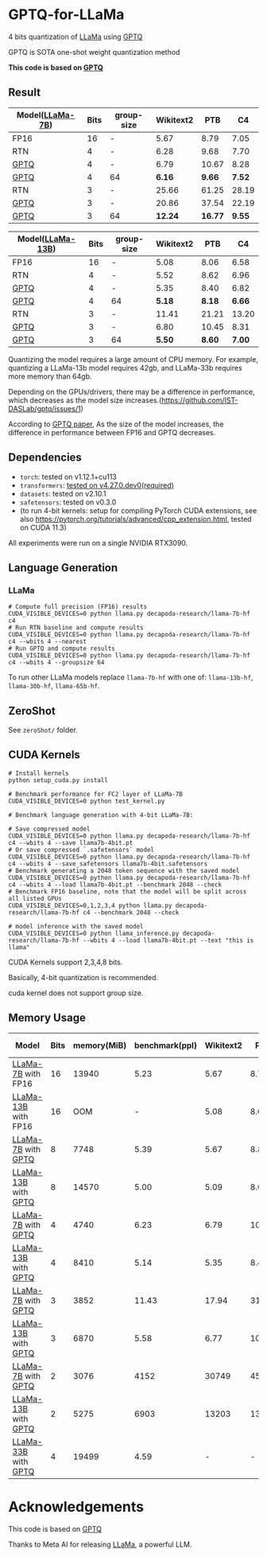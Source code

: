# GPTQ-for-LLaMa
4 bits quantization of [LLaMa](https://arxiv.org/abs/2302.13971) using [GPTQ](https://arxiv.org/abs/2210.17323)

GPTQ is SOTA one-shot weight quantization method

**This code is based on [GPTQ](https://github.com/IST-DASLab/gptq)**

## Result
| Model([LLaMa-7B](https://arxiv.org/abs/2302.13971))      | Bits | group-size | Wikitext2 |   PTB     |    C4   |
| ---------                                                | ---- | ---------- | --------- | --------- | ------- |
| FP16                                                     |  16  |     -      |    5.67   |    8.79   |   7.05  | 
| RTN                                                      |  4   |     -      |    6.28   |    9.68   |   7.70  | 
| [GPTQ](https://arxiv.org/abs/2210.17323)                 |  4   |     -      |    6.79   |   10.67   |   8.28  |
| [GPTQ](https://arxiv.org/abs/2210.17323)                 |  4   |    64      |    **6.16**   |    **9.66**   |   **7.52**  | 
| RTN                                                      |  3   |     -      |    25.66   |    61.25   |   28.19  | 
| [GPTQ](https://arxiv.org/abs/2210.17323)                 |  3   |     -      |    20.86   |   37.54   |   22.19  |
| [GPTQ](https://arxiv.org/abs/2210.17323)                 |  3   |    64      |    **12.24**   |    **16.77**   |   **9.55**  | 

| Model([LLaMa-13B](https://arxiv.org/abs/2302.13971))     | Bits | group-size | Wikitext2 |   PTB     |    C4   |
| ---------                                                | ---- | ---------- | --------- | --------- | ------- |
| FP16                                                     |  16  |     -      |    5.08   |    8.06   |   6.58  | 
| RTN                                                      |  4   |     -      |    5.52   |    8.62   |   6.96  | 
| [GPTQ](https://arxiv.org/abs/2210.17323)                 |  4   |     -      |    5.35   |    8.40   |   6.82  |
| [GPTQ](https://arxiv.org/abs/2210.17323)                 |  4   |    64      |    **5.18**   |    **8.18**   |   **6.66**  |
| RTN                                                      |  3   |     -      |    11.41   |    21.21   |   13.20  | 
| [GPTQ](https://arxiv.org/abs/2210.17323)                 |  3   |     -      |    6.80   |    10.45   |   8.31  |
| [GPTQ](https://arxiv.org/abs/2210.17323)                 |  3   |    64      |    **5.50**   |    **8.60**   |   **7.00**  |

Quantizing the model requires a large amount of CPU memory. For example, quantizing a LLaMa-13b model requires 42gb, and LLaMa-33b requires more memory than 64gb.

Depending on the GPUs/drivers, there may be a difference in performance, which decreases as the model size increases.(https://github.com/IST-DASLab/gptq/issues/1)

According to [GPTQ paper](https://arxiv.org/abs/2210.17323), As the size of the model increases, the difference in performance between FP16 and GPTQ decreases.

## Dependencies

* `torch`: tested on v1.12.1+cu113
* `transformers`: [tested on v4.27.0.dev0(required)](https://github.com/zphang/transformers/tree/llama_push)
* `datasets`: tested on v2.10.1
* `safetensors`: tested on v0.3.0
* (to run 4-bit kernels: setup for compiling PyTorch CUDA extensions, see also https://pytorch.org/tutorials/advanced/cpp_extension.html, tested on CUDA 11.3)

All experiments were run on a single NVIDIA RTX3090.

## Language Generation

### LLaMa
```
# Compute full precision (FP16) results
CUDA_VISIBLE_DEVICES=0 python llama.py decapoda-research/llama-7b-hf c4
# Run RTN baseline and compute results
CUDA_VISIBLE_DEVICES=0 python llama.py decapoda-research/llama-7b-hf c4 --wbits 4 --nearest
# Run GPTQ and compute results
CUDA_VISIBLE_DEVICES=0 python llama.py decapoda-research/llama-7b-hf c4 --wbits 4 --groupsize 64
````

To run other LLaMa models replace `llama-7b-hf` with one of: `llama-13b-hf`, `llama-30b-hf`, `llama-65b-hf`.

## ZeroShot

See `zeroShot/` folder.

## CUDA Kernels 
```
# Install kernels
python setup_cuda.py install

# Benchmark performance for FC2 layer of LLaMa-7B
CUDA_VISIBLE_DEVICES=0 python test_kernel.py

# Benchmark language generation with 4-bit LLaMa-7B:

# Save compressed model
CUDA_VISIBLE_DEVICES=0 python llama.py decapoda-research/llama-7b-hf c4 --wbits 4 --save llama7b-4bit.pt
# Or save compressed `.safetensors` model
CUDA_VISIBLE_DEVICES=0 python llama.py decapoda-research/llama-7b-hf c4 --wbits 4 --save_safetensors llama7b-4bit.safetensors
# Benchmark generating a 2048 token sequence with the saved model
CUDA_VISIBLE_DEVICES=0 python llama.py decapoda-research/llama-7b-hf c4 --wbits 4 --load llama7b-4bit.pt --benchmark 2048 --check
# Benchmark FP16 baseline, note that the model will be split across all listed GPUs
CUDA_VISIBLE_DEVICES=0,1,2,3,4 python llama.py decapoda-research/llama-7b-hf c4 --benchmark 2048 --check

# model inference with the saved model
CUDA_VISIBLE_DEVICES=0 python llama_inference.py decapoda-research/llama-7b-hf --wbits 4 --load llama7b-4bit.pt --text "this is llama"
```
CUDA Kernels support 2,3,4,8 bits.

Basically, 4-bit quantization is recommended.

cuda kernel does not support group size.

## Memory Usage
|                           Model                                                             | Bits | memory(MiB) | benchmark(ppl) | Wikitext2 |   PTB     |    C4   | checkpoint size(GB) |
| ------------------------------------------------------------------------------------------- | ---- | ----------- | ------------- | --------- | --------- | ------- | ------------------- |
| [LLaMa-7B](https://arxiv.org/abs/2302.13971) with FP16                                      |  16  |    13940    |    5.23   |    5.67   |    8.79   |   7.05  |         12.5        |
| [LLaMa-13B](https://arxiv.org/abs/2302.13971) with FP16                                     |  16  |     OOM     |     -     |    5.08   |    8.06   |   6.58  |         24.2        |
| [LLaMa-7B](https://arxiv.org/abs/2302.13971) with [GPTQ](https://arxiv.org/abs/2210.17323)  |  8   |    7748     |    5.39   |    5.67   |   8.81   |   7.08  |          6.5        |
| [LLaMa-13B](https://arxiv.org/abs/2302.13971) with [GPTQ](https://arxiv.org/abs/2210.17323) |  8   |    14570     |    5.00   |    5.09   |   8.06   |  6.61  |          12.4        |
| [LLaMa-7B](https://arxiv.org/abs/2302.13971) with [GPTQ](https://arxiv.org/abs/2210.17323)  |  4   |    4740     |    6.23   |    6.79   |   10.67   |   8.28  |          3.5        |
| [LLaMa-13B](https://arxiv.org/abs/2302.13971) with [GPTQ](https://arxiv.org/abs/2210.17323) |  4   |    8410     |    5.14   |    5.35   |   8.40   |  6.82  |          6.5        |
| [LLaMa-7B](https://arxiv.org/abs/2302.13971) with [GPTQ](https://arxiv.org/abs/2210.17323)  |  3   |    3852     |    11.43  |    17.94  |   31.44   |   19.65  |          2.75        |
| [LLaMa-13B](https://arxiv.org/abs/2302.13971) with [GPTQ](https://arxiv.org/abs/2210.17323) |  3   |    6870     |    5.58   |    6.77   |   10.29   |  8.34  |          5.06        |
| [LLaMa-7B](https://arxiv.org/abs/2302.13971) with [GPTQ](https://arxiv.org/abs/2210.17323)  |  2   |    3076     |    4152  |    30749  |   45936   |   5045  |          2.0        |
| [LLaMa-13B](https://arxiv.org/abs/2302.13971) with [GPTQ](https://arxiv.org/abs/2210.17323) |  2   |    5275     |    6903   |   13203   |   1384   |  8.34  |          5.06        |
| [LLaMa-33B](https://arxiv.org/abs/2302.13971) with [GPTQ](https://arxiv.org/abs/2210.17323) |  4   |    19499     |    4.59   |   -   |   -   |  -  |    15.7   |
# Acknowledgements
This code is based on [GPTQ](https://github.com/IST-DASLab/gptq)

Thanks to Meta AI for releasing [LLaMa](https://arxiv.org/abs/2302.13971), a powerful LLM.
